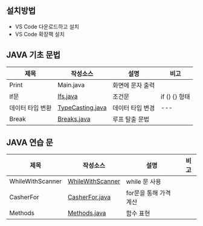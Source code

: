 ## 설치방법
- VS Code 다운로드하고 설치
- VS Code 확장팩 설치
## JAVA 기초 문법
| 제목 | 작성소스 | 설명 | 비고 |
| --- | --- | --- | --- |
| Print | Main.java| 화면에 문자 출력 | |
| If문 | [Ifs.java](./src/Ifs.java) | 조건문 | if () {} 형태 |
| 데이터 타입 변환 | [TypeCasting.java]([src/TypeCasting.java](https://github.com/lee000403/study_javas/blob/master/src/TypeCasting.java)) | 데이터 타입 변경 | --- |
| Break | [Breaks.java](./src/Breaks.java) | 루프 탈출 문법 | |
## JAVA 연습 문
| 제목 | 작성소스 | 설명 | 비고 |
| --- | --- | --- | --- |
| WhileWithScanner | [WhileWithScanner](./src/PollsWhile.java)| while 문 사용 |  |
| CasherFor | [CasherFor.java](./src/CasherFor.java) | for문을 통해 가격 계산 |  |
|Methods|[Methods.java](./src/Methods.java) | 함수 표현 | |  
